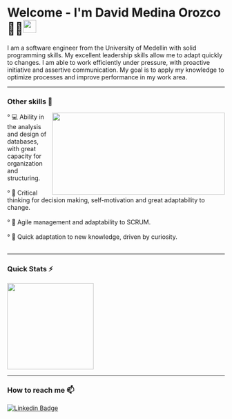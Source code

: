 # Welcome - I'm David Medina Orozco  👨‍💻<img src="https://raw.githubusercontent.com/MartinHeinz/MartinHeinz/master/wave.gif" width="30px">
I am a software engineer from the University of Medellin with solid programming skills. My excellent leadership skills allow me to adapt quickly to changes. I am able to work efficiently under pressure, with proactive initiative and assertive communication. My goal is to apply my knowledge to optimize processes and improve performance in my work area.

---
<h3>Other skills 🚀</h3>
  <img width="400" height="190" src="https://media.giphy.com/media/9B8wYztAoe1zO/source.gif" align=right>
   ° 💻 Ability in the analysis and design of databases, with great capacity for organization and structuring.</br></br>
   ° 🧠 Critical thinking for decision making, self-motivation and great adaptability to change.</br></br>
   ° 📝 Agile management and adaptability to SCRUM.</br></br>
   ° 💪 Quick adaptation to new knowledge, driven by curiosity.</br></br>
   
---
<h3>Quick Stats ⚡</h3>
<!-- <a href="https://github.com/anuraghazra/github-readme-stats">
  <img height=200 align="center" src="https://github-readme-stats.vercel.app/api?username=DavidMedinaO" />
</a> -->
<a href="https://github.com/anuraghazra/convoychat">
  <img height=200 align="center" src="https://github-readme-stats.vercel.app/api/top-langs?username=DavidMedinaO&layout=compact&langs_count=8&card_width=320" />
</a>

---
<h3>How to reach me 📫</h3>

[![Linkedin Badge](https://img.shields.io/badge/-David_Medina-blue?style=flat-square&logo=Linkedin&logoColor=white&link=https://www.linkedin.com/in/wisvem/)](https://www.linkedin.com/in/david-medina-orozco-480804232/)
